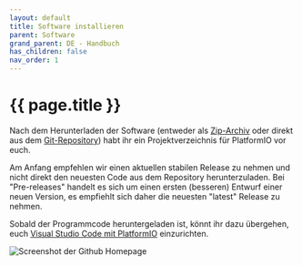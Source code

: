 ```yaml
---
layout: default
title: Software installieren
parent: Software
grand_parent: DE - Handbuch
has_children: false
nav_order: 1
---
```


#   {{ page.title }}

Nach dem Herunterladen der Software (entweder als [Zip-Archiv](https://github.com/rancilio-pid/ranciliopid/releases) oder direkt aus dem [Git-Repository](https://github.com/rancilio-pid/ranciliopid)) habt ihr ein Projektverzeichnis für PlatformIO vor euch.

Am Anfang empfehlen wir einen aktuellen stabilen Release zu nehmen und nicht direkt den neuesten Code aus dem Repository herunterzuladen.
Bei "Pre-releases" handelt es sich um einen ersten (besseren) Entwurf einer neuen Version, es empfiehlt sich daher die neuesten "latest" Release zu nehmen. 

Sobald der Programmcode heruntergeladen ist, könnt ihr dazu übergehen, euch [Visual Studio Code mit PlatformIO](visual-studio-code.md) einzurichten. 

<!-- [Link zum Github Repository](https://github.com/rancilio-pid/ranciliopid/releases) -->

![Screenshot der Github Homepage](../../img/2.png)
